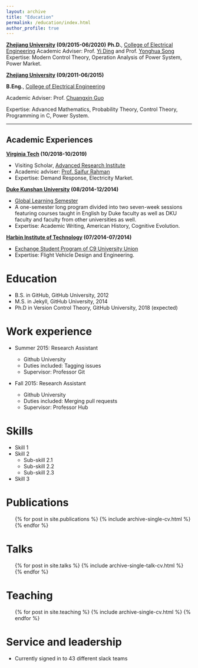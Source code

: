 ```yaml
---
layout: archive
title: "Education"
permalink: /education/index.html
author_profile: true
---
```


**[Zhejiang University](http://www.zju.edu.cn/) (09/2015-06/2020)**  **Ph.D.**, [College of Electrical Engineering](http://ee.zju.edu.cn/index.php)  Academic Adviser: Prof. [Yi Ding](https://person.zju.edu.cn/en/110) and Prof. [Yonghua Song](https://rto.um.edu.mo/biography/)  Expertise: Modern Control Theory, Operation Analysis of Power System, Power Market.

**[Zhejiang University](http://www.zju.edu.cn/) (09/2011-06/2015)**

**B.Eng.**, [College of Electrical Engineering](http://ee.zju.edu.cn/index.php)

Academic Adviser: Prof. [Chuangxin Guo](https://person.zju.edu.cn/en/gordon)

Expertise: Advanced Mathematics, Probability Theory, Control Theory, Programming in C, Power System.

 

------

## Academic Experiences

**[Virginia Tech](https://vt.edu/) (10/2018-10/2019)**

- Visiting Scholar, [Advanced Research Institute](https://ari.vt.edu/)
- Academic adviser: [Prof. Saifur Rahman](http://www.saifurrahman.org/)
- Expertise: Demand Response, Electricity Market.

**[Duke Kunshan University](https://dukekunshan.edu.cn/en) (08/2014-12/2014)**

- [Global Learning Semester](https://dukekunshan.edu.cn/en/node/4017)
- A one-semester long program divided into two seven-week sessions featuring courses taught in English by Duke faculty as well as DKU faculty and faculty from other universities as well.
- Expertise: Academic Writing, American History, Cognitive Evolution.

**[Harbin Institute of Technology](http://www.hit.edu.cn/) (07/2014-07/2014)**

- [Exchange Student Program of C9 University Union](https://www.cdgdc.edu.cn/xwyyjsjyxx/xwsytjxx/yxmd/274942.shtml)
- Expertise: Flight Vehicle Design and Engineering.



Education
======

* B.S. in GitHub, GitHub University, 2012
* M.S. in Jekyll, GitHub University, 2014
* Ph.D in Version Control Theory, GitHub University, 2018 (expected)

Work experience
======
* Summer 2015: Research Assistant
  * Github University
  * Duties included: Tagging issues
  * Supervisor: Professor Git

* Fall 2015: Research Assistant
  * Github University
  * Duties included: Merging pull requests
  * Supervisor: Professor Hub
  
Skills
======
* Skill 1
* Skill 2
  * Sub-skill 2.1
  * Sub-skill 2.2
  * Sub-skill 2.3
* Skill 3

Publications
======
  <ul>{% for post in site.publications %}
    {% include archive-single-cv.html %}
  {% endfor %}</ul>

Talks
======
  <ul>{% for post in site.talks %}
    {% include archive-single-talk-cv.html %}
  {% endfor %}</ul>

Teaching
======
  <ul>{% for post in site.teaching %}
    {% include archive-single-cv.html %}
  {% endfor %}</ul>

Service and leadership
======
* Currently signed in to 43 different slack teams
